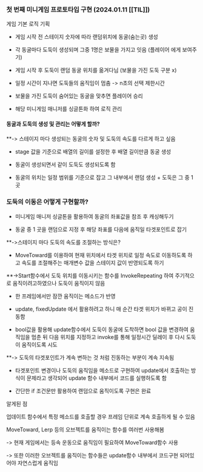### 첫 번째 미니게임 프로토타입 구현 (2024.01.11 [[TIL]])

게임 기본 로직 기획 

- 게임 시작 전 스테이지 숫자에 따라 랜덤위치에 동굴(숨는곳) 생성

- 각 동굴마다 도둑이 생성되며 그중 1명은 보물을 가지고 잇음 (플레이어 에게 보여주기)

- 게임 시작 후 도둑이 랜덤 동굴 위치를 옮겨다님 (보물을 가진 도둑 구분 x)

- 일정 시간이 지나면 도둑들의 움직임이 멈춤 -> n초의 선택 제한시간

- 보물을 가진 도둑이 숨어있는 동굴을 맞추면 플레이어 승리 

- 해당 미니게임 매니저를 싱글톤화 하여 로직 관리

  

#### 동굴과 도둑의 생성 및 관리는 어떻게 할까?

**-> 스테이지 마다 생성되는 동굴의 숫자 및 도둑의 속도를 다르게 하고 싶음

- stage 값을 기준으로 배열의 길이를 설정한 후 배열 길이만큼 동굴 생성

- 동굴이 생성되면서 같이 도둑도 생성되도록 함

- 동굴의 위치는 일정 범위를 기준으로 잡고 그 내부에서 랜덤 생성 + 도둑은 그 중 1곳 

  

### 도둑의 이동은 어떻게 구현할까?

- 미니게임 매니저 싱글톤을 활용하여 동굴의 좌표값을 참조 후 캐싱해두기

- 동굴 중 1 곳을 랜덤으로 지정 후 해당 좌표를 다음에 움직일 타겟포인트로 잡기

**->스테이지 마다 도둑의 속도를 조절하는 방식은?

- MoveToward를 이용하여 현재 위치에서 타겟 위치로 일정 속도로 이동하도록 하고 속도를 조절해주는 매개변수 값을 스테이지 값이 반영되도록 하기

**->Start함수에서 도둑 위치를 이동시키는 함수를 InvokeRepeating 하여 주기적으로 움직이려고하였으나 도둑이 움직이지 않음

- 한 프레임에서만 잠깐 움직이는 메소드가 반영

- update, fixedUpdate 에서 활용하려고 하니 매 순간 타겟 위치가 바뀌고 공이 진동함

- bool값을 활용해 update함수에서 도둑이 동굴에 도착하면 bool 값을 변경하여 움직임을 멈춘 뒤 다음 위치를 지정하고 invoke를 통해 일정시간 딜레이 후 다시 도둑이 움직이도록 시도

**-> 도둑의 타겟포인트가 계속 변하는 것 처럼 진동하는 부분이 계속 지속됨

- 타겟포인트 변경이나 도둑의 움직임을 메소드로 구현하여 update에서 호출하는 방식이 문제라고 생각되어 update 함수 내부에서 코드를 실행하도록 함

- 간단한 if 조건문만 활용하여 랜덤으로 움직이도록 구현은 완료

  

알게된 점

업데이트 함수에서 특정 메소드를 호출할 경우 프레임 단위로 계속 호출하게 될 수 있음

MoveToward, Lerp 등의 오브젝트를 움직이는 함수를 여러번 사용해봄

-> 현재 게임에서는 등속 운동으로 움직임이 필요하여 MoveToward함수 사용

-> 또한 이러한 오브젝트를 움직이는 함수들은 update함수 내부에서 코드구현 되어있어야 자연스럽게 움직임